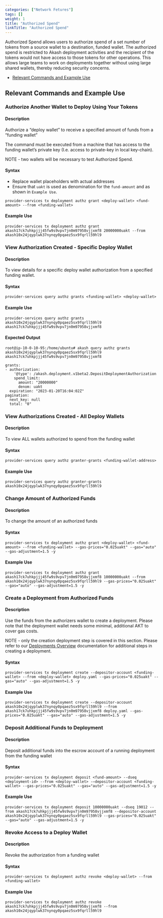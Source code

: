 ```yaml
---
categories: ["Network Fetures"]
tags: []
weight: 1
title: "Authorized Spend"
linkTitle: "Authorized Spend"
---
```


Authorized Spend allows users to authorize spend of a set number of tokens from a source wallet to a destination, funded wallet.  The authorized spend is restricted to Akash deployment activities and  the recipient of the tokens would not have access to those tokens for other operations. This allows large teams to work on deployments together without using large shared wallets, thereby reducing security concerns.

* [Relevant Commands and Example Use](#relevant-commands-and-example-use)


## Relevant Commands and Example Use

### Authorize Another Wallet to Deploy Using Your Tokens

#### **Description**

Authorize a “deploy wallet” to receive a specified amount of funds from a “funding wallet”

The command must be executed from a machine that has access to the funding wallet’s private key (I.e. access to private-key in local key-chain).

NOTE - two wallets will be necessary to test Authorized Spend.

#### **Syntax**

* Replace wallet placeholders with actual addresses
* Ensure that `uakt` is used as denomination for the `fund-amount` and as shown in `Example Use`.

```
provider-services tx deployment authz grant <deploy-wallet> <fund-amount> --from <funding-wallet>
```

#### Example Use

```
provider-services tx deployment authz grant akash17ck7uhkpjjj45fw9s9vpv7jn0m97958vjjxmf8 20000000uakt --from akash10x24jqyplwk37nynqy0pqaez5sx9fqrll59hl9
```

### View Authorization Created - Specific Deploy Wallet

#### **Description**

To view details for a specific deploy wallet authorization from a specified funding wallet.

#### **Syntax**

```
provider-services query authz grants <funding-wallet> <deploy-wallet>
```

#### **Example Use**

```
provider-services query authz grants akash10x24jqyplwk37nynqy0pqaez5sx9fqrll59hl9 akash17ck7uhkpjjj45fw9s9vpv7jn0m97958vjjxmf8
```

#### **Expected Output**

```
root@ip-10-0-10-95:/home/ubuntu# akash query authz grants akash10x24jqyplwk37nynqy0pqaez5sx9fqrll59hl9 akash17ck7uhkpjjj45fw9s9vpv7jn0m97958vjjxmf8

grants:
- authorization:
    '@type': /akash.deployment.v1beta2.DepositDeploymentAuthorization
    spend_limit:
      amount: "20000000"
      denom: uakt
  expiration: "2023-01-20T16:04:02Z"
pagination:
  next_key: null
  total: "0"
```

### View Authorizations Created - All Deploy Wallets

#### **Description**

To view ALL wallets authorized to spend from the funding wallet

#### **Syntax**

```
provider-services query authz granter-grants <funding-wallet-address>
```

#### **Example Use**

```
provider-services query authz granter-grants akash10x24jqyplwk37nynqy0pqaez5sx9fqrll59hl9
```

### Change Amount of Authorized Funds

#### **Description**

To change the amount of an authorized funds

#### **Syntax**

```
provider-services tx deployment authz grant <deploy-wallet> <fund-amount> --from <funding-wallet> --gas-prices="0.025uakt" --gas="auto" --gas-adjustment=1.5 -y
```

#### **Example Use**

```
provider-services tx deployment authz grant akash17ck7uhkpjjj45fw9s9vpv7jn0m97958vjjxmf8 10000000uakt --from akash10x24jqyplwk37nynqy0pqaez5sx9fqrll59hl9 --gas-prices="0.025uakt" --gas="auto" --gas-adjustment=1.5 -y
```

### Create a Deployment from Authorized Funds

#### **Description**

Use the funds from the authorizers wallet to create a deployment. Please note that the deployment wallet needs some minimal, additional AKT to cover gas costs.

NOTE - only the creation deployment step is covered in this section.  Please refer to our [Deployments Overview](/docs/deployments/overview/) documentation for additional steps in creating a deployment.

#### **Syntax**

```
provider-services tx deployment create --depositor-account <funding-wallet> --from <deploy-wallet> deploy.yaml --gas-prices="0.025uakt" --gas="auto" --gas-adjustment=1.5 -y 
```

#### **Example Use**

```
provider-services tx deployment create --depositor-account akash10x24jqyplwk37nynqy0pqaez5sx9fqrll59hl9 --from akash17ck7uhkpjjj45fw9s9vpv7jn0m97958vjjxmf8 deploy.yaml --gas-prices="0.025uakt" --gas="auto" --gas-adjustment=1.5 -y
```

### **Deposit Additional Funds to Deployment**

#### **Description**

Deposit additional funds into the escrow account of a running deployment from the funding wallet

#### **Syntax**

```
provider-services tx deployment deposit <fund-amount> --dseq <deployment-id> --from <deploy-wallet> -–depositor-account <funding-wallet> --gas-prices="0.025uakt" --gas="auto" --gas-adjustment=1.5 -y
```

#### **Example Use**

```
provider-services tx deployment deposit 10000000uakt --dseq 19012 --from akash17ck7uhkpjjj45fw9s9vpv7jn0m97958vjjxmf8 --depositor-account akash10x24jqyplwk37nynqy0pqaez5sx9fqrll59hl9 --gas-prices="0.025uakt" --gas="auto" --gas-adjustment=1.5 -y
```

### Revoke Access to a Deploy Wallet

#### **Description**

Revoke the authorization from a funding wallet

#### **Syntax**

```
provider-services tx deployment authz revoke <deploy-wallet> --from <funding-wallet>
```

#### **Example Use**

```
provider-services tx deployment authz revoke akash17ck7uhkpjjj45fw9s9vpv7jn0m97958vjjxmf8 --from akash10x24jqyplwk37nynqy0pqaez5sx9fqrll59hl9
```